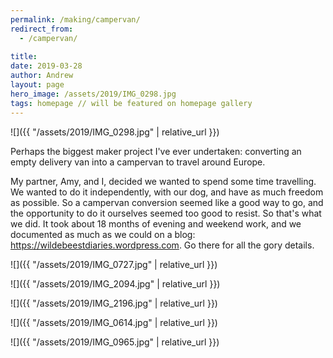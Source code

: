 ```yaml
---
permalink: /making/campervan/
redirect_from:
  - /campervan/
  
title: 
date: 2019-03-28
author: Andrew
layout: page
hero_image: /assets/2019/IMG_0298.jpg
tags: homepage // will be featured on homepage gallery
---
```



![]({{ "/assets/2019/IMG_0298.jpg" | relative_url }})

Perhaps the biggest maker project I've ever undertaken: converting an empty delivery van into a campervan to travel around Europe. 

<!--more-->


My partner, Amy, and I, decided we wanted to spend some time travelling. We wanted to do it independently, with our dog, and have as much freedom as possible. So a campervan conversion seemed like a good way to go, and the opportunity to do it ourselves seemed too good to resist. So that's what we did. It took about 18 months of evening and weekend work, and we documented as much as we could on a blog: <https://wildebeestdiaries.wordpress.com>. Go there for all the gory details.


![]({{ "/assets/2019/IMG_0727.jpg" | relative_url }})

![]({{ "/assets/2019/IMG_2094.jpg" | relative_url }})

![]({{ "/assets/2019/IMG_2196.jpg" | relative_url }})

![]({{ "/assets/2019/IMG_0614.jpg" | relative_url }})

![]({{ "/assets/2019/IMG_0965.jpg" | relative_url }})